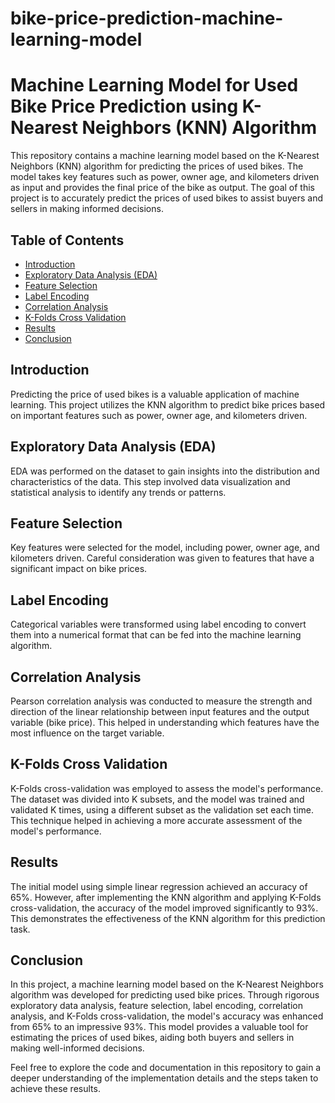 # bike-price-prediction-machine-learning-model
# Machine Learning Model for Used Bike Price Prediction using K-Nearest Neighbors (KNN) Algorithm

This repository contains a machine learning model based on the K-Nearest Neighbors (KNN) algorithm for predicting the prices of used bikes. The model takes key features such as power, owner age, and kilometers driven as input and provides the final price of the bike as output. The goal of this project is to accurately predict the prices of used bikes to assist buyers and sellers in making informed decisions.

## Table of Contents

- [Introduction](#introduction)
- [Exploratory Data Analysis (EDA)](#exploratory-data-analysis)
- [Feature Selection](#feature-selection)
- [Label Encoding](#label-encoding)
- [Correlation Analysis](#correlation-analysis)
- [K-Folds Cross Validation](#k-folds-cross-validation)
- [Results](#results)
- [Conclusion](#conclusion)

## Introduction

Predicting the price of used bikes is a valuable application of machine learning. This project utilizes the KNN algorithm to predict bike prices based on important features such as power, owner age, and kilometers driven.

## Exploratory Data Analysis (EDA)

EDA was performed on the dataset to gain insights into the distribution and characteristics of the data. This step involved data visualization and statistical analysis to identify any trends or patterns.

## Feature Selection

Key features were selected for the model, including power, owner age, and kilometers driven. Careful consideration was given to features that have a significant impact on bike prices.

## Label Encoding

Categorical variables were transformed using label encoding to convert them into a numerical format that can be fed into the machine learning algorithm.

## Correlation Analysis

Pearson correlation analysis was conducted to measure the strength and direction of the linear relationship between input features and the output variable (bike price). This helped in understanding which features have the most influence on the target variable.

## K-Folds Cross Validation

K-Folds cross-validation was employed to assess the model's performance. The dataset was divided into K subsets, and the model was trained and validated K times, using a different subset as the validation set each time. This technique helped in achieving a more accurate assessment of the model's performance.

## Results

The initial model using simple linear regression achieved an accuracy of 65%. However, after implementing the KNN algorithm and applying K-Folds cross-validation, the accuracy of the model improved significantly to 93%. This demonstrates the effectiveness of the KNN algorithm for this prediction task.

## Conclusion

In this project, a machine learning model based on the K-Nearest Neighbors algorithm was developed for predicting used bike prices. Through rigorous exploratory data analysis, feature selection, label encoding, correlation analysis, and K-Folds cross-validation, the model's accuracy was enhanced from 65% to an impressive 93%. This model provides a valuable tool for estimating the prices of used bikes, aiding both buyers and sellers in making well-informed decisions.

Feel free to explore the code and documentation in this repository to gain a deeper understanding of the implementation details and the steps taken to achieve these results.
